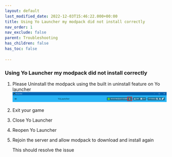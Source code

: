 ```yaml
---
layout: default
last_modified_date: 2022-12-03T15:46:22.000+00:00
title: Using Yo Launcher my modpack did not install correctly
nav_order: 1
nav_exclude: false
parent: Troubleshooting
has_children: false
has_toc: false

---
```

### Using Yo Launcher my modpack did not install correctly

1. Please Uninstall the modpack using the built in uninstall feature on Yo launcher  
   ![](/uploads/yolauncheruninstall.png)
2. Exit your game
3. Close Yo Launcher
4. Reopen Yo Launcher
5. Rejoin the server and allow modpack to download and install again

   This should resolve the issue